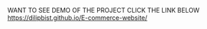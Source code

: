 WANT TO SEE DEMO OF THE PROJECT CLICK THE LINK BELOW
https://dilipbist.github.io/E-commerce-website/
